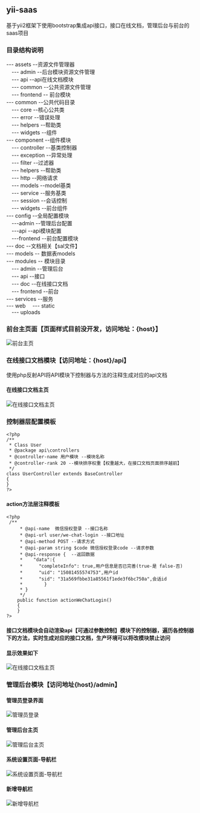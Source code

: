 ## yii-saas
基于yii2框架下使用bootstrap集成api接口，接口在线文档，管理后台与前台的saas项目

### 目录结构说明
--- assets --资源文件管理器   
&emsp;--- admin --后台模块资源文件管理   
&emsp;--- api --api在线文档模块  
&emsp;--- common --公共资源文件管理   
&emsp;--- frontend -- 前台模块   
--- common --公共代码目录   
&emsp;--- core --核心公共类   
&emsp;--- error --错误处理      
&emsp;--- helpers --帮助类   
&emsp;--- widgets --组件   
--- component --组件模块   
&emsp;--- controller --基类控制器      
&emsp;--- exception --异常处理      
&emsp;--- filter --过滤器   
&emsp;--- helpers --帮助类   
&emsp;--- http --网络请求   
&emsp;--- models --model基类   
&emsp;--- service --服务基类   
&emsp;--- session --会话控制   
&emsp;--- widgets --前台组件   
--- config --全局配置模块   
&emsp;---admin --管理后台配置   
&emsp;---api --api模块配置   
&emsp;---frontend --前台配置模块      
--- doc  --文档相关【sal文件】   
--- models  -- 数据表models   
--- modules -- 模块目录    
&emsp;--- admin --管理后台   
&emsp;--- api --接口     
&emsp;--- doc --在线接口文档    
&emsp;--- frontend --前台   
--- services --服务      
--- web 
&emsp;--- static    
&emsp;--- uploads  

### 前台主页面【页面样式目前没开发，访问地址：{host}】
 ![前台主页](https://github.com/h123456j/yii-saas/blob/master/web/static/readme/frontend-1.png)

### 在线接口文档模块【访问地址：{host}/api】
使用php反射API将API模块下控制器与方法的注释生成对应的api文档
 
 #### 在线接口文档主页
 
 ![在线接口文档主页](https://github.com/h123456j/yii-saas/blob/master/web/static/readme/api-2.png)
 
### 控制器层配置模板
```
<?php
/**
 * Class User
 * @package api\controllers
 * @controller-name 用户模块 --模块名称
 * @controller-rank 20 --模块排序权重【权重越大，在接口文档页面排序越前】
 */
class UserController extends BaseController
{
}
?>
```
#### action方法层注释模板
```
<?php 
 /**
     * @api-name  微信授权登录 --接口名称
     * @api-url user/we-chat-login --接口地址
     * @api-method POST --请求方式
     * @api-param string $code 微信授权登录code --请求参数
     * @api-response {  --返回数据
     *    "data":{
     *      "completeInfo": true,用户信息是否已完善(true-是 false-否)
     *      "uid": "15081455574753",用户id
     *      "sid": "31a569fbbe31a85561f1ede3f6bc750a",会话id
     *        }
     * }
     */
    public function actionWeChatLogin()
    {
    }
?>
```
#### 接口文档模块会自动渲染api【可通过参数控制】模块下的控制器，遍历各控制器下的方法，实时生成对应的接口文档，生产环境可以将改模块禁止访问
#### 显示效果如下
![在线接口文档主页](https://github.com/h123456j/yii-saas/blob/master/web/static/readme/api-1.png)

### 管理后台模块【访问地址{host}/admin】
#### 管理员登录界面
![管理员登录](https://github.com/h123456j/yii-saas/blob/master/web/static/readme/login-1.png)

#### 管理后台主页
![管理后台主页](https://github.com/h123456j/yii-saas/blob/master/web/static/readme/admin-1.png)

#### 系统设置页面-导航栏
![系统设置页面-导航栏](https://github.com/h123456j/yii-saas/blob/master/web/static/readme/admin-2.png)

#### 新增导航栏
![新增导航栏](https://github.com/h123456j/yii-saas/blob/master/web/static/readme/admin-3.png)
